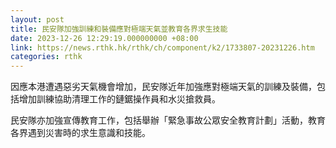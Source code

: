 ```yaml
---
layout: post
title: 民安隊加強訓練和裝備應對極端天氣並教育各界求生技能
date: 2023-12-26 12:29:19.000000000 +08:00
link: https://news.rthk.hk/rthk/ch/component/k2/1733807-20231226.htm
categories: rthk
---
```


因應本港遭遇惡劣天氣機會增加，民安隊近年加強應對極端天氣的訓練及裝備，包括增加訓練協助清理工作的鏈鋸操作員和水災搶救員。

民安隊亦加強宣傳教育工作，包括舉辦「緊急事故公眾安全教育計劃」活動，教育各界遇到災害時的求生意識和技能。
